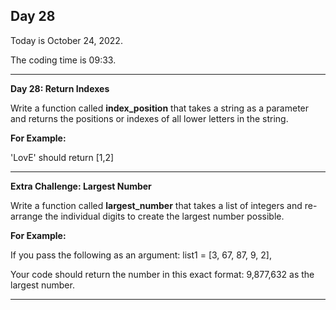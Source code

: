 <h2>Day 28</h2>
<p>Today is October 24, 2022.</p>
<p>The coding time is 09:33.</p>
<hr/>

<p><b>Day 28: Return Indexes</b></p>

<p>
Write a function called <b>index_position</b> that takes a string as a parameter and returns the positions or indexes of all
lower letters in the string.
</p>
<p><b>For Example:</b></p>
<p>'LovE' should return [1,2] </p>

<hr/>

<p><b>Extra Challenge: Largest Number</b></p>

<p>Write a function called <b>largest_number</b> that takes a list of integers and re-arrange the individual digits to create the 
largest number possible.
</p>
<p><b>For Example:</b></p>
<p>If you pass the following as an argument: list1 = [3, 67, 87, 9, 2],</p>
<p>Your code should return the number in this exact format: 9,877,632 as the largest number.</p>

<hr/>